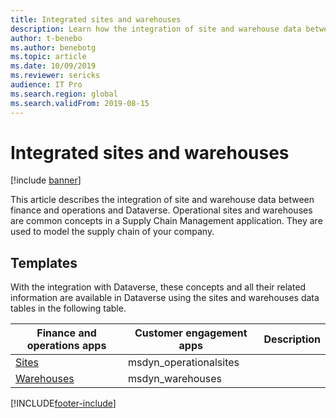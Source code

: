 ```yaml
---
title: Integrated sites and warehouses
description: Learn how the integration of site and warehouse data between finance and operations and Dataverse, including a table showing various templates.
author: t-benebo
ms.author: benebotg
ms.topic: article
ms.date: 10/09/2019
ms.reviewer: sericks
audience: IT Pro
ms.search.region: global
ms.search.validFrom: 2019-08-15
---
```


# Integrated sites and warehouses

[!include [banner](../../includes/banner.md)]



This article describes the integration of site and warehouse data between finance and operations and Dataverse. Operational sites and warehouses are common concepts in a Supply Chain Management application. They are used to model the supply chain of your company.

## Templates

With the integration with Dataverse, these concepts and all their related information are available in Dataverse using the sites and warehouses data tables in the following table.

Finance and operations apps | Customer engagement apps     | Description
--------------------------|---------------------------|---
[Sites](mapping-reference.md#156) | msdyn_operationalsites | |
[Warehouses](mapping-reference.md#204) | msdyn_warehouses | |

[!INCLUDE[footer-include](../../../../includes/footer-banner.md)]

